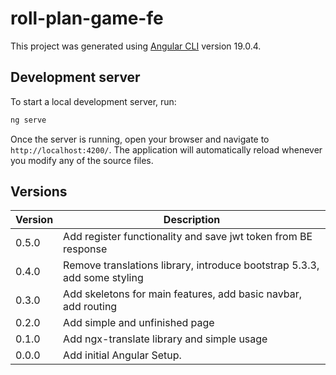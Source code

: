 # roll-plan-game-fe

This project was generated using [Angular CLI](https://github.com/angular/angular-cli) version 19.0.4.

## Development server

To start a local development server, run:

```bash
ng serve
```

Once the server is running, open your browser and navigate to `http://localhost:4200/`. The application will automatically reload whenever you modify any of the source files.

## Versions

| Version | Description                                                              |
|---------|--------------------------------------------------------------------------|
| 0.5.0   | Add register functionality and save jwt token from BE response           |
| 0.4.0   | Remove translations library, introduce bootstrap 5.3.3, add some styling |
| 0.3.0   | Add skeletons for main features, add basic navbar, add routing           |
| 0.2.0   | Add simple and unfinished page                                           |
| 0.1.0   | Add ngx-translate library and simple usage                               |
| 0.0.0   | Add initial Angular Setup.                                               |
